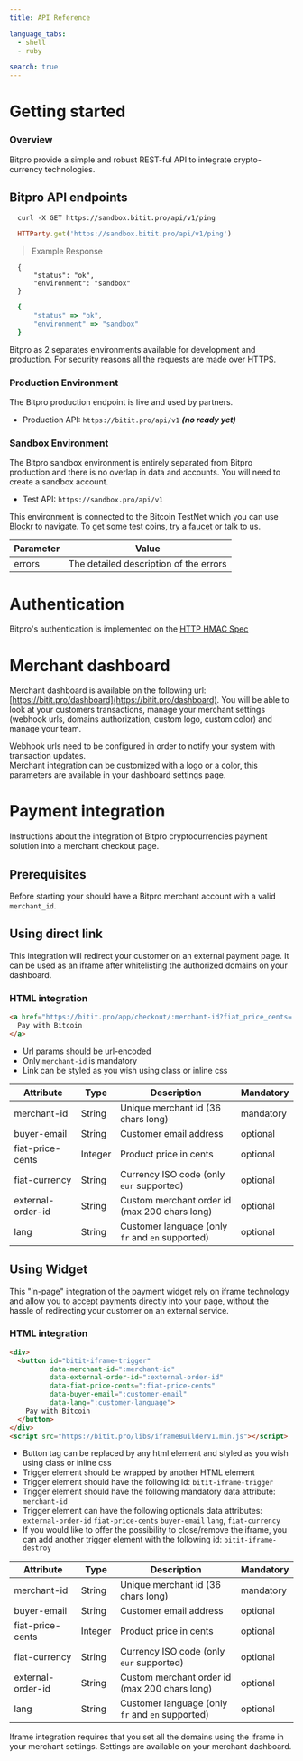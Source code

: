 ```yaml
---
title: API Reference

language_tabs:
  - shell
  - ruby

search: true
---
```


# Getting started

### Overview

Bitpro provide a simple and robust REST-ful API to integrate crypto-currency technologies.

## Bitpro API endpoints

```shell
  curl -X GET https://sandbox.bitit.pro/api/v1/ping
```
```ruby
  HTTParty.get('https://sandbox.bitit.pro/api/v1/ping')
```

  > Example Response

```shell
  {
      "status": "ok",
      "environment": "sandbox"
  }
```
```ruby
  {
      "status" => "ok",
      "environment" => "sandbox"
  }
```

Bitpro as 2 separates environments available for development and production. For security reasons all the requests are made over HTTPS.


### Production Environment

The Bitpro production endpoint is live and used by partners.

* Production API: `https://bitit.pro/api/v1` **_(no ready yet)_**


### Sandbox Environment

The Bitpro sandbox environment is entirely separated from Bitpro production and there is no overlap in data and accounts. You will need to create a sandbox account.

* Test API: `https://sandbox.pro/api/v1`

This environment is connected to the Bitcoin TestNet which you can use [Blockr](http://tbtc.blockr.io/) to navigate. To get some test coins, try a [faucet](http://tpfaucet.appspot.com/) or talk to us.

Parameter | Value
--------- | -----
errors|The detailed description of the errors

# Authentication

Bitpro's authentication is implemented on the [HTTP HMAC Spec](https://github.com/acquia/http-hmac-spec)

# Merchant dashboard

Merchant dashboard is available on the following url: [https://bitit.pro/dashboard](https://bitit.pro/dashboard).
You will be able to look at your customers transactions, manage your merchant settings (webhook urls, domains authorization, custom logo, custom color) and manage your team.

<aside class="notice">
  Webhook urls need to be configured in order to notify your system with transaction updates.
</aside>

<aside class="notice">
  Merchant integration can be customized with a logo or a color, this parameters are available in your dashboard settings page.
</aside>

# Payment integration

Instructions about the integration of Bitpro cryptocurrencies payment solution into a merchant checkout page.

## Prerequisites

Before starting your should have a Bitpro merchant account with a valid `merchant_id`.

## Using direct link

This integration will redirect your customer on an external payment page. It can be used as an iframe after whitelisting the authorized domains on your dashboard.

### HTML integration
```html
<a href="https://bitit.pro/app/checkout/:merchant-id?fiat_price_cents=:fiat-price-cents&buyer_email=:buyer-email&lang=:lang&external_order_id=:external-order-id" target="_blank" rel="noopener noreferrer external">
  Pay with Bitcoin
</a>
```

* Url params should be url-encoded
* Only `merchant-id` is mandatory
* Link can be styled as you wish using class or inline css

Attribute | Type | Description| Mandatory
--------- | ---- | -----------|----------
merchant-id|String|Unique merchant id (36 chars long)|mandatory
buyer-email|String|Customer email address|optional
fiat-price-cents|Integer|Product price in cents|optional
fiat-currency|String|Currency ISO code (only `eur` supported)| optional
external-order-id|String|Custom merchant order id (max 200 chars long)|optional
lang|String|Customer language (only `fr` and `en` supported)|optional

## Using Widget

This "in-page" integration of the payment widget rely on iframe technology and allow you to accept payments directly into your page, without the hassle of redirecting your customer on an external service.

### HTML integration
```html
<div>
  <button id="bitit-iframe-trigger"
          data-merchant-id=":merchant-id"
          data-external-order-id=":external-order-id"
          data-fiat-price-cents=":fiat-price-cents"
          data-buyer-email=":customer-email"
          data-lang=":customer-language">
    Pay with Bitcoin
  </button>
</div>
<script src="https://bitit.pro/libs/iframeBuilderV1.min.js"></script>
```

* Button tag can be replaced by any html element and styled as you wish using class or inline css
* Trigger element should be wrapped by another HTML element
* Trigger element should have the following id: `bitit-iframe-trigger`
* Trigger element should have the following mandatory data attribute: `merchant-id`
* Trigger element can have the following optionals data attributes: `external-order-id` `fiat-price-cents` `buyer-email` `lang`, `fiat-currency`
* If you would like to offer the possibility to close/remove the iframe, you can add another trigger element with the following id: `bitit-iframe-destroy`

Attribute | Type | Description| Mandatory
--------- | ---- | -----------|----------
merchant-id|String|Unique merchant id (36 chars long)|mandatory
buyer-email|String|Customer email address|optional
fiat-price-cents|Integer|Product price in cents|optional
fiat-currency|String|Currency ISO code (only `eur` supported)| optional
external-order-id|String|Custom merchant order id (max 200 chars long)|optional
lang|String|Customer language (only `fr` and `en` supported)|optional

<aside class="warning">
  Iframe integration requires that you set all the domains using the iframe in your merchant settings. Settings are available on your merchant dashboard.
</aside>
